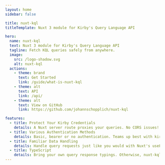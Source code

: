 ```yaml
---
layout: home
sidebar: false

title: nuxt-kql
titleTemplate: Nuxt 3 module for Kirby's Query Language API

hero:
  name: nuxt-kql
  text: Nuxt 3 module for Kirby's Query Language API
  tagline: Fetch KQL queries safely from anywhere.
  image:
    src: /logo-shadow.svg
    alt: nuxt-kql
  actions:
    - theme: brand
      text: Get Started
      link: /guide/what-is-nuxt-kql
    - theme: alt
      text: API
      link: /api/
    - theme: alt
      text: View on GitHub
      link: https://github.com/johannschopplich/nuxt-kql

features:
  - title: Protect Your Kirby Credentials
    details: A Nuxt server route proxies your queries. No CORS issues!
  - title: Various Authentication Methods
    details: Basic, bearer or no authentication. Teams up best with kirby-headless-starter!
  - title: Familiar Data Handling
    details: Handle query requests just like you would with Nuxt's useFetch composable. 
  - title: TypeScript
    details: Bring your own query response typings. Otherwise, nuxt-kql will provide defaults for you.
---
```


